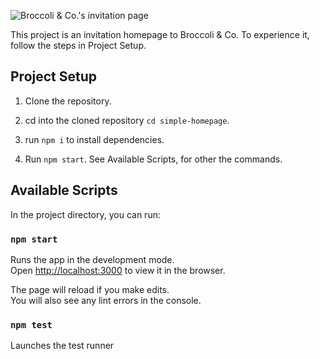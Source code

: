 ![Broccoli & Co.'s invitation page](https://imgur.com/EyTHUWc.jpg)

This project is an invitation homepage to Broccoli & Co. To experience it, follow the steps in Project Setup.

## Project Setup

1. Clone the repository.

2. cd into the cloned repository `cd simple-homepage`.

3. run `npm i` to install dependencies.

4. Run `npm start`. See Available Scripts, for other the commands.

## Available Scripts

In the project directory, you can run:

### `npm start`

Runs the app in the development mode.\
Open [http://localhost:3000](http://localhost:3000) to view it in the browser.

The page will reload if you make edits.\
You will also see any lint errors in the console.

### `npm test`

Launches the test runner
